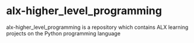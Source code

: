 # alx-higher_level_programming
alx-higher_level_programming is a repository which contains ALX learning projects on the Python programming language
